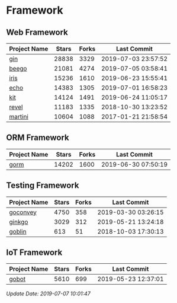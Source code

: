 # Framework

## Web Framework

| Project Name | Stars | Forks | Last Commit |
| ------------ | ----- | ----- | ----------- |
| [gin](https://github.com/gin-gonic/gin) | 28838 | 3329 | 2019-07-03 23:57:52 |
| [beego](https://github.com/astaxie/beego) | 21081 | 4274 | 2019-07-05 03:58:41 |
| [iris](https://github.com/kataras/iris) | 15236 | 1610 | 2019-06-23 15:55:41 |
| [echo](https://github.com/labstack/echo) | 14383 | 1305 | 2019-07-01 16:58:23 |
| [kit](https://github.com/go-kit/kit) | 14124 | 1491 | 2019-06-24 11:05:17 |
| [revel](https://github.com/revel/revel) | 11183 | 1335 | 2018-10-30 13:23:52 |
| [martini](https://github.com/go-martini/martini) | 10604 | 1088 | 2017-01-21 21:58:54 |

## ORM Framework

| Project Name | Stars | Forks | Last Commit |
| ------------ | ----- | ----- | ----------- |
| [gorm](https://github.com/jinzhu/gorm) | 14202 | 1600 | 2019-06-30 07:50:19 |

## Testing Framework

| Project Name | Stars | Forks | Last Commit |
| ------------ | ----- | ----- | ----------- |
| [goconvey](https://github.com/smartystreets/goconvey) | 4750 | 358 | 2019-03-30 03:26:15 |
| [ginkgo](https://github.com/onsi/ginkgo) | 3029 | 312 | 2019-05-21 13:24:18 |
| [goblin](https://github.com/franela/goblin) | 613 | 51 | 2018-10-03 17:30:13 |

## IoT Framework

| Project Name | Stars | Forks | Last Commit |
| ------------ | ----- | ----- | ----------- |
| [gobot](https://github.com/hybridgroup/gobot) | 5610 | 699 | 2019-05-23 12:37:01 |

*Update Date: 2019-07-07 10:01:47*